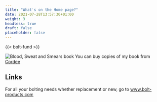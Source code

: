 ```yaml
---
title: "What's on the Home page?"
date: 2021-07-28T13:57:30+01:00
weight: 3
headless: true
draft: false
placeholder: false
---
```


{{< bolt-fund >}}


![Blood, Sweat and Smears book](/home-page/blood-sweat-and-smears.jpg)
You can buy copies of my book from [Cordee](https://cordee.co.uk/Blood-Sweat-and-Smears-det-0-0-0-16165.html?search=blood+sweat+and+smears&stype=All&schcat=0&schtext=a&schtype=0)

## Links

For all your bolting needs whether replacement or new, go to
[www.bolt-products.com ](http://bolt-products.com/)

